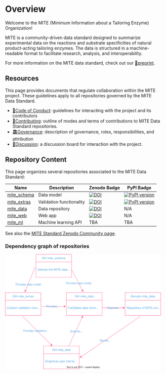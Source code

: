 # Overview

Welcome to the MITE (Minimum Information about a Tailoring Enzyme) Organization!

MITE is a community-driven data standard designed to summarize experimental data on the reactions and substrate specificities of natural product-acting tailoring enzymes. The data is structured in a machine-readable format to facilitate research, analysis, and interoperability.

For more information on the MITE data standard, check out our [📄preprint](https://doi.org/10.26434/chemrxiv-2024-78mtl).

## Resources

This page provides documents that regulate collaboration within the MITE project.
These guidelines apply to all repositories governed by the MITE Data Standard.

- [📜Code of Conduct](../CODE_OF_CONDUCT.md): guidelines for interacting with the project and its contributors
- [🤝Contributing](../CONTRIBUTING.md): outline of modes and terms of contributions to MITE Data Standard repositories.
- [🏛Governance](../GOVERNANCE.md): description of governance, roles, responsibilities, and attribution
- [👥Discussion](https://github.com/orgs/mite-standard/discussions): a discussion board for interaction with the project.

## Repository Content

This page organizes several repositories associated to the MITE Data Standard:


| Name | Description | Zenodo Badge | PyPI Badge |
| ---- | ----------- | ------------ | ---------- |
| [mite_schema](https://github.com/mite-standard/mite_schema) | Data model | [![DOI](https://zenodo.org/badge/838326204.svg)](https://zenodo.org/doi/10.5281/zenodo.13294150) | [![PyPI version](https://badge.fury.io/py/mite-schema.svg)](https://badge.fury.io/py/mite-schema) |
| [mite_extras](https://github.com/mite-standard/mite_extras) | Validation functionality | [![DOI](https://zenodo.org/badge/804997522.svg)](https://doi.org/10.5281/zenodo.13941745) | [![PyPI version](https://badge.fury.io/py/mite-extras.svg)](https://badge.fury.io/py/mite-extras) |
| [mite_data](https://github.com/mite-standard/mite_data) | Data repository | [![DOI](https://zenodo.org/badge/834042284.svg)](https://zenodo.org/doi/10.5281/zenodo.13294303) | N/A |
| [mite_web](https://github.com/mite-standard/mite_web) | Web app | [![DOI](https://zenodo.org/badge/874302233.svg)](https://doi.org/10.5281/zenodo.14933931) | N/A | 
| [mite_ml](https://github.com/mite-standard/mite_ml) | Machine learning API | TBA | TBA |


See also the [MITE Standard Zenodo Community page](https://zenodo.org/communities/mite-standard/).

### Dependency graph of repositories

![draw.io graph](./mite_standard_repo_dependency_graph.drawio.svg)

